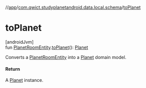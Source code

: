 //[app](../../index.md)/[com.qwict.studyplanetandroid.data.local.schema](index.md)/[toPlanet](to-planet.md)

# toPlanet

[androidJvm]\
fun [PlanetRoomEntity](-planet-room-entity/index.md).[toPlanet](to-planet.md)(): [Planet](../com.qwict.studyplanetandroid.domain.model/-planet/index.md)

Converts a [PlanetRoomEntity](-planet-room-entity/index.md) into a [Planet](../com.qwict.studyplanetandroid.domain.model/-planet/index.md) domain model.

#### Return

A [Planet](../com.qwict.studyplanetandroid.domain.model/-planet/index.md) instance.
